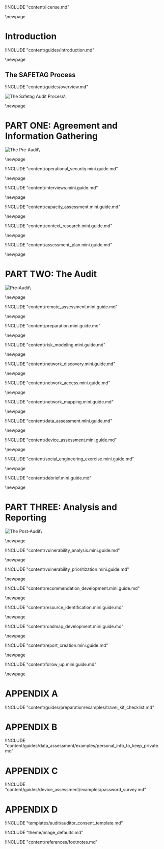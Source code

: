 
<!-- License -->

!INCLUDE "content/license.md"

\newpage

<!-- Introduction -->

# Introduction

!INCLUDE "content/guides/introduction.md"

\newpage

<!-- Overview -->

## The SAFETAG Process

!INCLUDE "content/guides/overview.md"

![The Safetag Audit Process](../../content/images/expertiese_vertical.svg)\

\newpage

# PART ONE: Agreement and Information Gathering

![The Pre-Audit](../../content/images/pre_audit_expertiese.svg)\

\newpage
<!-- Operational Security -->

!INCLUDE "content/operational_security.mini.guide.md"

\newpage
<!-- Interviews -->

!INCLUDE "content/interviews.mini.guide.md"

\newpage
<!-- Capacity Assessment -->

!INCLUDE "content/capacity_assessment.mini.guide.md"

\newpage
<!-- Contextual Research -->

!INCLUDE "content/context_research.mini.guide.md"

\newpage
<!-- Assessment Plan Development -->

!INCLUDE "content/assessment_plan.mini.guide.md"

\newpage

# PART TWO: The Audit

![Pre-Audit](../../content/images/audit_expertiese.svg)\

\newpage
<!-- Remote Assessment -->

!INCLUDE "content/remote_assessment.mini.guide.md"

\newpage
<!-- Audit Preparation -->

!INCLUDE "content/preparation.mini.guide.md"

\newpage
<!-- Risk Modeling -->

!INCLUDE "content/risk_modeling.mini.guide.md"

\newpage
<!-- Network Discovery -->

!INCLUDE "content/network_discovery.mini.guide.md"

\newpage
<!-- Network Access -->

!INCLUDE "content/network_access.mini.guide.md"

\newpage
<!-- Network Mapping -->

!INCLUDE "content/network_mapping.mini.guide.md"

\newpage
<!-- Data Assessment -->

!INCLUDE "content/data_assessment.mini.guide.md"

\newpage
<!-- Device Assessment -->

!INCLUDE "content/device_assessment.mini.guide.md"

\newpage
<!-- Social Engineering Exercise -->

!INCLUDE "content/social_engineering_exercise.mini.guide.md"

\newpage
<!-- Debrief -->

!INCLUDE "content/debrief.mini.guide.md"

\newpage

# PART THREE: Analysis and Reporting

![The Post-Audit](../../content/images/post_audit_expertiese.svg)\

\newpage
<!-- Vulnerability Analysis -->

!INCLUDE "content/vulnerability_analysis.mini.guide.md"

\newpage
<!-- Vulnerability Prioritization -->

!INCLUDE "content/vulnerability_prioritization.mini.guide.md"

\newpage
<!-- Recommendation Development -->

!INCLUDE "content/recommendation_development.mini.guide.md"

\newpage
<!-- Resource Identification -->

!INCLUDE "content/resource_identification.mini.guide.md"

\newpage
<!-- Roadmap Development -->

!INCLUDE "content/roadmap_development.mini.guide.md"

\newpage
<!-- Report Creation -->

!INCLUDE "content/report_creation.mini.guide.md"

\newpage
<!-- Follow Up -->

!INCLUDE "content/follow_up.mini.guide.md"

\newpage
<!-- APPENDIX A - Auditor travel Kit Checklist-->

# APPENDIX A

!INCLUDE "content/guides/preparation/examples/travel_kit_checklist.md"

# APPENDIX B

!INCLUDE "content/guides/data_assessment/examples/personal_info_to_keep_private.md"

# APPENDIX C

!INCLUDE "content/guides/device_assessment/examples/password_survey.md"

# APPENDIX D

!INCLUDE "templates/audit/auditor_consent_template.md"

<!-- Load Default Images -->
!INCLUDE "theme/image_defaults.md"

<!-- Load Footnotes -->
!INCLUDE "content/references/footnotes.md"


